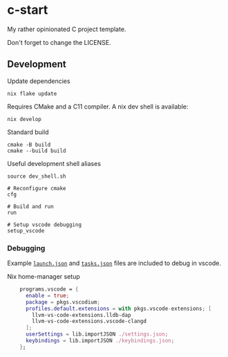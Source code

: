 # c-start

My rather opinionated C project template.

Don't forget to change the LICENSE.

## Development

Update dependencies
```
nix flake update
```

Requires CMake and a C11 compiler. A nix dev shell is available:
```
nix develop
```

Standard build
```
cmake -B build
cmake --build build
```

Useful development shell aliases
```
source dev_shell.sh

# Reconfigure cmake
cfg

# Build and run
run

# Setup vscode debugging
setup_vscode
```

### Debugging

Example [`launch.json`](dev/vscode/launch.json) and 
[`tasks.json`](dev/vscode/tasks.json) files are included to debug in vscode.

Nix home-manager setup
```nix
    programs.vscode = {
      enable = true;
      package = pkgs.vscodium;
      profiles.default.extensions = with pkgs.vscode-extensions; [
        llvm-vs-code-extensions.lldb-dap
        llvm-vs-code-extensions.vscode-clangd
      ];
      userSettings = lib.importJSON ./settings.json;
      keybindings = lib.importJSON ./keybindings.json;
    };
```
